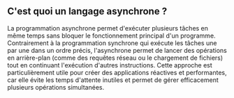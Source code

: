 ## C'est quoi un langage asynchrone ?
La programmation asynchrone permet d'exécuter plusieurs tâches en même temps sans bloquer le fonctionnement principal d'un programme. Contrairement à la programmation synchrone qui exécute les tâches une par une dans un ordre précis, l'asynchrone permet de lancer des opérations en arrière-plan (comme des requêtes réseau ou le chargement de fichiers) tout en continuant l'exécution d'autres instructions. Cette approche est particulièrement utile pour créer des applications réactives et performantes, car elle évite les temps d'attente inutiles et permet de gérer efficacement plusieurs opérations simultanées.

